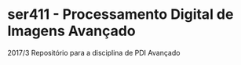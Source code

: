 # ser411 - Processamento Digital de Imagens Avançado
2017/3
Repositório para a disciplina de PDI Avançado
